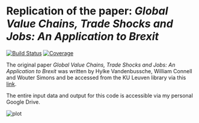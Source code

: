 # Replication of the paper: *Global Value Chains, Trade Shocks and Jobs: An Application to Brexit*

[![Build Status](https://github.com/forsthuber92/WIOD_brexit.jl/workflows/CI/badge.svg)](https://github.com/forsthuber92/WIOD_brexit.jl/actions)
[![Coverage](https://codecov.io/gh/forsthuber92/WIOD_brexit.jl/branch/master/graph/badge.svg)](https://codecov.io/gh/forsthuber92/WIOD_brexit.jl)

The original paper *Global Value Chains, Trade Shocks and Jobs: An Application to Brexit* was written by Hylke Vandenbussche, William Connell and Wouter Simons and 
be accessed from the KU Leuven library via this [link](https://lirias.kuleuven.be/retrieve/535608).

The entire input data and output for this code is accessible via my personal Google Drive.

![plot](C:/Users/u0148308/git/WIOD_brexit/clean/figure1.png)